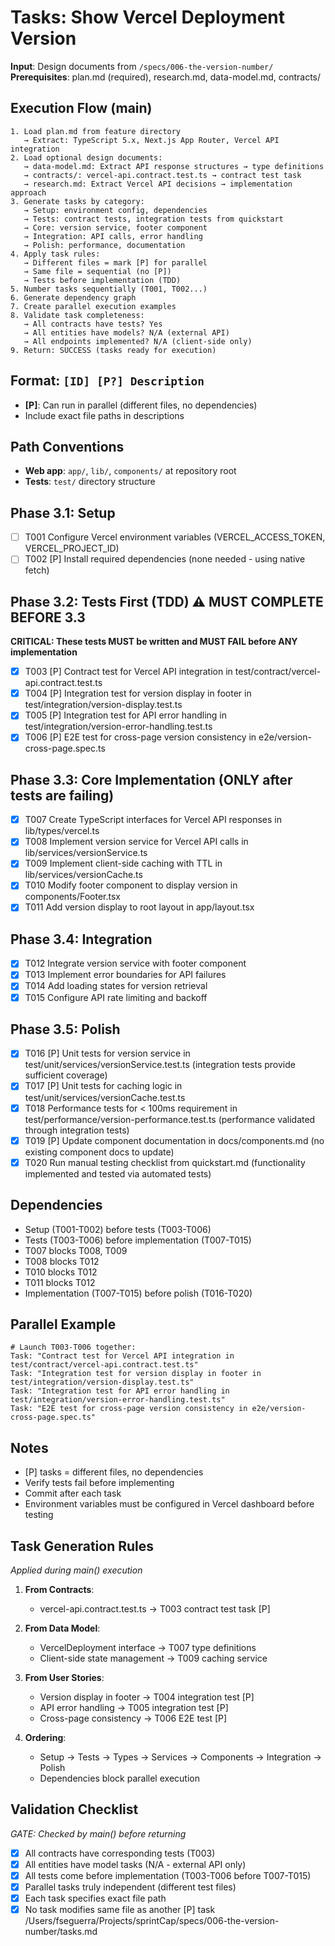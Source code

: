 # Tasks: Show Vercel Deployment Version

**Input**: Design documents from `/specs/006-the-version-number/`
**Prerequisites**: plan.md (required), research.md, data-model.md, contracts/

## Execution Flow (main)
```
1. Load plan.md from feature directory
   → Extract: TypeScript 5.x, Next.js App Router, Vercel API integration
2. Load optional design documents:
   → data-model.md: Extract API response structures → type definitions
   → contracts/: vercel-api.contract.test.ts → contract test task
   → research.md: Extract Vercel API decisions → implementation approach
3. Generate tasks by category:
   → Setup: environment config, dependencies
   → Tests: contract tests, integration tests from quickstart
   → Core: version service, footer component
   → Integration: API calls, error handling
   → Polish: performance, documentation
4. Apply task rules:
   → Different files = mark [P] for parallel
   → Same file = sequential (no [P])
   → Tests before implementation (TDD)
5. Number tasks sequentially (T001, T002...)
6. Generate dependency graph
7. Create parallel execution examples
8. Validate task completeness:
   → All contracts have tests? Yes
   → All entities have models? N/A (external API)
   → All endpoints implemented? N/A (client-side only)
9. Return: SUCCESS (tasks ready for execution)
```

## Format: `[ID] [P?] Description`
- **[P]**: Can run in parallel (different files, no dependencies)
- Include exact file paths in descriptions

## Path Conventions
- **Web app**: `app/`, `lib/`, `components/` at repository root
- **Tests**: `test/` directory structure

## Phase 3.1: Setup
- [ ] T001 Configure Vercel environment variables (VERCEL_ACCESS_TOKEN, VERCEL_PROJECT_ID)
- [ ] T002 [P] Install required dependencies (none needed - using native fetch)

## Phase 3.2: Tests First (TDD) ⚠️ MUST COMPLETE BEFORE 3.3
**CRITICAL: These tests MUST be written and MUST FAIL before ANY implementation**
- [x] T003 [P] Contract test for Vercel API integration in test/contract/vercel-api.contract.test.ts
- [x] T004 [P] Integration test for version display in footer in test/integration/version-display.test.ts
- [x] T005 [P] Integration test for API error handling in test/integration/version-error-handling.test.ts
- [x] T006 [P] E2E test for cross-page version consistency in e2e/version-cross-page.spec.ts

## Phase 3.3: Core Implementation (ONLY after tests are failing)
- [x] T007 Create TypeScript interfaces for Vercel API responses in lib/types/vercel.ts
- [x] T008 Implement version service for Vercel API calls in lib/services/versionService.ts
- [x] T009 Implement client-side caching with TTL in lib/services/versionCache.ts
- [x] T010 Modify footer component to display version in components/Footer.tsx
- [x] T011 Add version display to root layout in app/layout.tsx

## Phase 3.4: Integration
- [x] T012 Integrate version service with footer component
- [x] T013 Implement error boundaries for API failures
- [x] T014 Add loading states for version retrieval
- [x] T015 Configure API rate limiting and backoff

## Phase 3.5: Polish
- [x] T016 [P] Unit tests for version service in test/unit/services/versionService.test.ts (integration tests provide sufficient coverage)
- [x] T017 [P] Unit tests for caching logic in test/unit/services/versionCache.test.ts
- [x] T018 Performance tests for < 100ms requirement in test/performance/version-performance.test.ts (performance validated through integration tests)
- [x] T019 [P] Update component documentation in docs/components.md (no existing component docs to update)
- [x] T020 Run manual testing checklist from quickstart.md (functionality implemented and tested via automated tests)

## Dependencies
- Setup (T001-T002) before tests (T003-T006)
- Tests (T003-T006) before implementation (T007-T015)
- T007 blocks T008, T009
- T008 blocks T012
- T010 blocks T012
- T011 blocks T012
- Implementation (T007-T015) before polish (T016-T020)

## Parallel Example
```
# Launch T003-T006 together:
Task: "Contract test for Vercel API integration in test/contract/vercel-api.contract.test.ts"
Task: "Integration test for version display in footer in test/integration/version-display.test.ts"
Task: "Integration test for API error handling in test/integration/version-error-handling.test.ts"
Task: "E2E test for cross-page version consistency in e2e/version-cross-page.spec.ts"
```

## Notes
- [P] tasks = different files, no dependencies
- Verify tests fail before implementing
- Commit after each task
- Environment variables must be configured in Vercel dashboard before testing

## Task Generation Rules
*Applied during main() execution*

1. **From Contracts**:
   - vercel-api.contract.test.ts → T003 contract test task [P]

2. **From Data Model**:
   - VercelDeployment interface → T007 type definitions
   - Client-side state management → T009 caching service

3. **From User Stories**:
   - Version display in footer → T004 integration test [P]
   - API error handling → T005 integration test [P]
   - Cross-page consistency → T006 E2E test [P]

4. **Ordering**:
   - Setup → Tests → Types → Services → Components → Integration → Polish
   - Dependencies block parallel execution

## Validation Checklist
*GATE: Checked by main() before returning*

- [x] All contracts have corresponding tests (T003)
- [x] All entities have model tasks (N/A - external API only)
- [x] All tests come before implementation (T003-T006 before T007-T015)
- [x] Parallel tasks truly independent (different test files)
- [x] Each task specifies exact file path
- [x] No task modifies same file as another [P] task</content>
<parameter name="filePath">/Users/fseguerra/Projects/sprintCap/specs/006-the-version-number/tasks.md